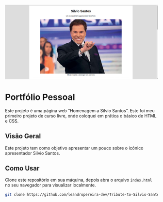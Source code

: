 ![Captura de Tela do Meu Site](img/print.png)
# Portfólio Pessoal
Este projeto é uma página web “Homenagem a Silvio Santos”. Este foi meu primeiro projeto de curso livre, onde coloquei em prática o básico de HTML e CSS.

## Visão Geral

Este projeto tem como objetivo apresentar um pouco sobre o icónico apresentador Silvio Santos.

## Como Usar

Clone este repositório em sua máquina, depois abra o arquivo `index.html` no seu navegador para visualizar localmente.

```bash
git clone https://github.com/leandropereira-dev/Tribute-to-Silvio-Santos.git
